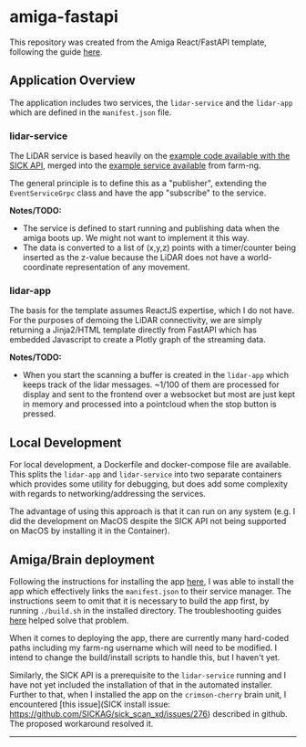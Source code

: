 # amiga-fastapi

This repository was created from the Amiga React/FastAPI template, following the guide [here](https://amiga.farm-ng.com/docs/brain/brain-apps/).

## Application Overview
The application includes two services, the `lidar-service` and the `lidar-app` which are defined in the `manifest.json` file.

### lidar-service
The LiDAR service is based heavily on the [example code available with the SICK API](https://github.com/SICKAG/sick_scan_xd/blob/develop/examples/python/minimum_sick_scan_api_client.py), merged into the [example service available](https://amiga.farm-ng.com/docs/examples/service_counter/) from farm-ng.

The general principle is to define this as a "publisher", extending the `EventServiceGrpc` class and have the app "subscribe" to the service.

__Notes/TODO:__
* The service is defined to start running and publishing data when the amiga boots up. We might not want to implement it this way.
* The data is converted to a list of (x,y,z) points with a timer/counter being inserted as the z-value because the LiDAR does not have a world-coordinate representation of any movement.

### lidar-app
The basis for the template assumes ReactJS expertise, which I do not have. For the purposes of demoing the LiDAR connectivity, we are simply returning a Jinja2/HTML template directly from FastAPI which has embedded Javascript to create a Plotly graph of the streaming data.

__Notes/TODO:__
* When you start the scanning a buffer is created in the `lidar-app` which keeps track of the lidar messages. ~1/100 of them are processed for display and sent to the frontend over a websocket but most are just kept in memory and processed into a pointcloud when the stop button is pressed.


## Local Development
For local development, a Dockerfile and docker-compose file are available. This splits the `lidar-app` and `lidar-service` into two separate containers which provides some utility for debugging, but does add some complexity with regards to networking/addressing the services.

The advantage of using this approach is that it can run on any system (e.g. I did the development on MacOS despite the SICK API not being supported on MacOS by installing it in the Container).

## Amiga/Brain deployment

Following the instructions for installing the app [here](https://amiga.farm-ng.com/docs/brain/brain-apps/), I was able to install the app which effectively links the `manifest.json` to their service manager. The instructions seem to omit that it is necessary to build the app first, by running `./build.sh` in the installed directory. The troubleshooting guides [here](https://amiga.farm-ng.com/docs/brain/app-ownership/) helped solve that problem.

When it comes to deploying the app, there are currently many hard-coded paths including my farm-ng username which will need to be modified. I intend to change the build/install scripts to handle this, but I haven't yet.

Similarly, the SICK API is a prerequisite to the `lidar-service` running and I have not yet included the installation of that in the automated installer. Further to that, when I installed the app on the `crimson-cherry` brain unit, I encountered [this issue](SICK install issue: https://github.com/SICKAG/sick_scan_xd/issues/276) described in github. The proposed workaround resolved it.


---
